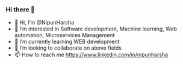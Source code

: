 ### Hi there 👋
- 👋 Hi, I’m @NipunHarsha
- 👀 I’m interested in Software development, Machine learning, Web automation, Microservices Management
- 🌱 I’m currently learning WEB development
- 💞️ I’m looking to collaborate on above fields
- 📫 How to reach me https://www.linkedin.com/in/nipunharsha

